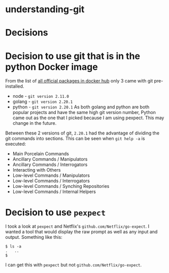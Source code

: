 # understanding-git

Decisions
===

Decision to use git that is in the python Docker image 
===

From the list of [all official packages in docker hub](https://hub.docker.com/search?q=&type=image&image_filter=official) only 3 came with git pre-installed.
  - node - `git version 2.11.0`
  - golang - `git version 2.20.1`
  - python - `git version 2.20.1`
As both golang and python are both popular projects and have the same high git version number, Python came out as the one that I picked because I am using pexpect. This may change in the future.

Between these 2 versions of git, `2.20.1` had the advantage of dividing the git commands into sections. This can be seen when `git help -a` is executed:
  - Main Porcelain Commands
  - Ancillary Commands / Manipulators
  - Ancillary Commands / Interrogators
  - Interacting with Others
  - Low-level Commands / Manipulators
  - Low-level Commands / Interrogators
  - Low-level Commands / Synching Repositories
  - Low-level Commands / Internal Helpers

Decision to use `pexpect`
===
I took a look at `pexpect` and Netflix's `github.com/Netflix/go-expect`. I wanted a tool that would display the raw prompt as well as any input and output. Something like this:
```
$ ls -a
.	..
$ 
```
I can get this with `pexpect` but not `github.com/Netflix/go-expect`.